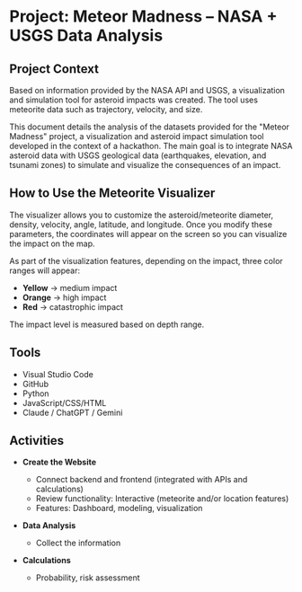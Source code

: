 # Project: Meteor Madness – NASA + USGS Data Analysis

## Project Context

Based on information provided by the NASA API and USGS, a visualization and simulation tool for asteroid impacts was created. The tool uses meteorite data such as trajectory, velocity, and size.

This document details the analysis of the datasets provided for the "Meteor Madness" project, a visualization and asteroid impact simulation tool developed in the context of a hackathon. The main goal is to integrate NASA asteroid data with USGS geological data (earthquakes, elevation, and tsunami zones) to simulate and visualize the consequences of an impact.

## How to Use the Meteorite Visualizer

The visualizer allows you to customize the asteroid/meteorite diameter, density, velocity, angle, latitude, and longitude. Once you modify these parameters, the coordinates will appear on the screen so you can visualize the impact on the map.

As part of the visualization features, depending on the impact, three color ranges will appear:  
- **Yellow** → medium impact  
- **Orange** → high impact  
- **Red** → catastrophic impact  

The impact level is measured based on depth range.

## Tools

- Visual Studio Code  
- GitHub  
- Python  
- JavaScript/CSS/HTML  
- Claude / ChatGPT / Gemini  

## Activities

- **Create the Website**
  - Connect backend and frontend (integrated with APIs and calculations)  
  - Review functionality: Interactive (meteorite and/or location features)  
  - Features: Dashboard, modeling, visualization  

- **Data Analysis**
  - Collect the information  

- **Calculations**
  - Probability, risk assessment  
